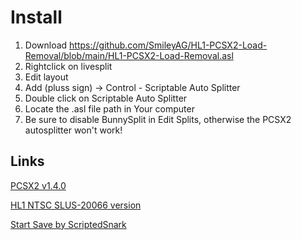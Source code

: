 # Install

 1. Download https://github.com/SmileyAG/HL1-PCSX2-Load-Removal/blob/main/HL1-PCSX2-Load-Removal.asl
 2. Rightclick on livesplit
 3. Edit layout
 4. Add (pluss sign) -> Control - Scriptable Auto Splitter
 5. Double click on Scriptable Auto Splitter
 6. Locate the .asl file path in Your computer
 7. Be sure to disable BunnySplit in Edit Splits, otherwise the PCSX2 autosplitter won't work!

## Links

[PCSX2 v1.4.0](https://pcsx2.net/download/releases/archive-download/category/43-pcsx2-v1-4-0.html)

[HL1 NTSC SLUS-20066 version](https://drive.google.com/file/d/1u0ge96tiW_ywCcbmJwHGsyL2lzTrI-8v/view?usp=sharing)

[Start Save by ScriptedSnark](https://cdn.discordapp.com/attachments/597122376886648842/759834872775966780/hlspeedrun.7z)
